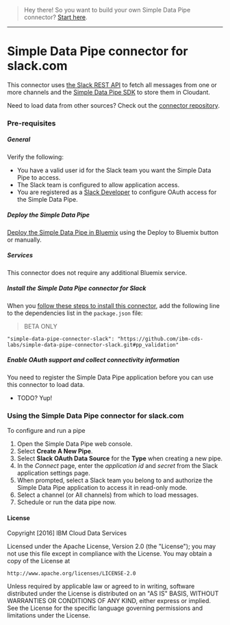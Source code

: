 > Hey there! So you want to build your own Simple Data Pipe connector? [Start here](https://github.com/ibm-cds-labs/simple-data-pipe-connector-template/wiki/How-to-build-a-Simple-Data-Pipe-connector-using-this-template).

***


# Simple Data Pipe connector for slack.com

This connector uses [the Slack REST API](https://api.slack.com/) to fetch all messages from one or more channels and the [Simple Data Pipe SDK](https://github.com/ibm-cds-labs/simple-data-pipe-sdk) to store them in Cloudant. 

Need to load data from other sources? Check out the [connector repository](https://developer.ibm.com/clouddataservices/simple-data-pipe-connectors/).

### Pre-requisites

##### General 
Verify the following:
 * You have a valid user id for the Slack team you want the Simple Data Pipe to access.
 * The Slack team is configured to allow application access.
 * You are registered as a [Slack Developer](https://api.slack.com/register) to configure OAuth access for the Simple Data Pipe.

##### Deploy the Simple Data Pipe

 [Deploy the Simple Data Pipe in Bluemix](https://github.com/ibm-cds-labs/simple-data-pipe) using the Deploy to Bluemix button or manually.

##### Services

This connector does not require any additional Bluemix service.

##### Install the Simple Data Pipe connector for Slack

  When you [follow these steps to install this connector](https://github.com/ibm-cds-labs/simple-data-pipe/wiki/Installing-a-Simple-Data-Pipe-Connector), add the following line to the dependencies list in the `package.json` file: 

> BETA ONLY
```
"simple-data-pipe-connector-slack": "https://github.com/ibm-cds-labs/simple-data-pipe-connector-slack.git#pp_validation"
```

##### Enable OAuth support and collect connectivity information

 You need to register the Simple Data Pipe application before you can use this connector to load data.
 
  * TODO? Yup!

### Using the Simple Data Pipe connector for slack.com

To configure and run a pipe

1. Open the Simple Data Pipe web console.
2. Select __Create A New Pipe__.
3. Select __Slack OAuth Data Source__ for the __Type__ when creating a new pipe.  
4. In the _Connect_ page, enter the _application id_ and _secret_ from the Slack application settings page.
5. When prompted, select a Slack team you belong to and authorize the Simple Data Pipe application to access it in read-only mode. 
6. Select a channel (or All channels) from which to load messages.
7. Schedule or run the data pipe now.

#### License 

Copyright [2016] IBM Cloud Data Services

Licensed under the Apache License, Version 2.0 (the "License");
you may not use this file except in compliance with the License.
You may obtain a copy of the License at

    http://www.apache.org/licenses/LICENSE-2.0

Unless required by applicable law or agreed to in writing, software
distributed under the License is distributed on an "AS IS" BASIS,
WITHOUT WARRANTIES OR CONDITIONS OF ANY KIND, either express or implied.
See the License for the specific language governing permissions and
limitations under the License.
